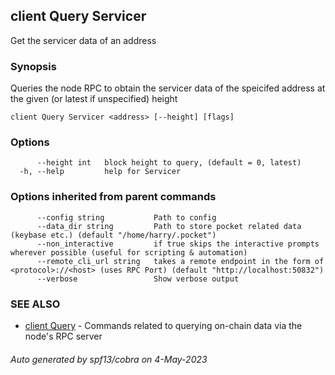 ## client Query Servicer

Get the servicer data of an address

### Synopsis

Queries the node RPC to obtain the servicer data of the speicifed address at the given (or latest if unspecified) height

```
client Query Servicer <address> [--height] [flags]
```

### Options

```
      --height int   block height to query, (default = 0, latest)
  -h, --help         help for Servicer
```

### Options inherited from parent commands

```
      --config string           Path to config
      --data_dir string         Path to store pocket related data (keybase etc.) (default "/home/harry/.pocket")
      --non_interactive         if true skips the interactive prompts wherever possible (useful for scripting & automation)
      --remote_cli_url string   takes a remote endpoint in the form of <protocol>://<host> (uses RPC Port) (default "http://localhost:50832")
      --verbose                 Show verbose output
```

### SEE ALSO

* [client Query](client_Query.md)	 - Commands related to querying on-chain data via the node's RPC server

###### Auto generated by spf13/cobra on 4-May-2023
